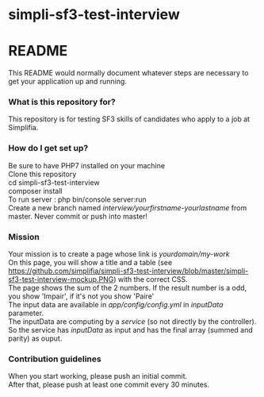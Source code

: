 # simpli-sf3-test-interview

# README #

This README would normally document whatever steps are necessary to get your application up and running.

### What is this repository for? ###

This repository is for testing SF3 skills of candidates who apply to a job at Simplifia.

### How do I get set up? ###

Be sure to have PHP7 installed on your machine  
Clone this repository  
cd simpli-sf3-test-interview  
composer install  
To run server : php bin/console server:run  
Create a new branch named *interview/yourfirstname-yourlastname* from master. Never commit or push into master!  

### Mission ###

Your mission is to create a page whose link is *yourdomain/my-work*  
On this page, you will show a title and a table (see https://github.com/simplifia/simpli-sf3-test-interview/blob/master/simpli-sf3-test-interview-mockup.PNG) with the correct CSS.  
The page shows the sum of the 2 numbers. If the result number is a odd, you show 'Impair', if it's not you show 'Paire'  
The input data are available in *app/config/config.yml* in *inputData* parameter.  
The inputData are computing by a *service* (so not directly by the controller). So the service has *inputData* as input and has the final array (summed and parity) as ouput.  


### Contribution guidelines ###
When you start working, please push an initial commit.  
After that, please push at least one commit every 30 minutes.

